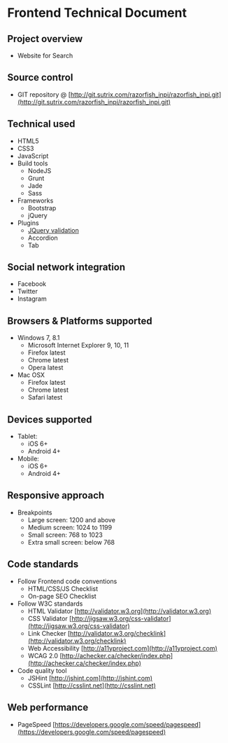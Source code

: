 Frontend Technical Document
===========================

## Project overview
  - Website for Search

## Source control
  - GIT repository @ [http://git.sutrix.com/razorfish_inpi/razorfish_inpi.git](http://git.sutrix.com/razorfish_inpi/razorfish_inpi.git)

## Technical used
  - HTML5
  - CSS3
  - JavaScript
  - Build tools
    + NodeJS
    + Grunt
    + Jade
    + Sass
  - Frameworks
    + Bootstrap
    + jQuery
  - Plugins
    + [JQuery validation](http://jqueryvalidation.org/)
    + Accordion
    + Tab

## Social network integration
  - Facebook
  - Twitter
  - Instagram

## Browsers & Platforms supported
  - Windows 7, 8.1
    + Microsoft Internet Explorer 9, 10, 11
    + Firefox latest
    + Chrome latest
    + Opera latest
  - Mac OSX
    + Firefox latest
    + Chrome latest
    + Safari latest

## Devices supported
  - Tablet:
    + iOS 6+
    + Android 4+
  - Mobile:
    + iOS 6+
    + Android 4+

## Responsive approach
  - Breakpoints
    + Large screen: 1200 and above
    + Medium screen: 1024 to 1199
    + Small screen: 768 to 1023
    + Extra small screen: below 768

## Code standards
  - Follow Frontend code conventions
    + HTML/CSS/JS Checklist
    + On-page SEO Checklist
  - Follow W3C standards
    + HTML Validator [http://validator.w3.org](http://validator.w3.org)
    + CSS Validator [http://jigsaw.w3.org/css-validator](http://jigsaw.w3.org/css-validator)
    + Link Checker [http://validator.w3.org/checklink](http://validator.w3.org/checklink)
    + Web Accessibility [http://a11yproject.com](http://a11yproject.com)
    + WCAG 2.0 [http://achecker.ca/checker/index.php](http://achecker.ca/checker/index.php)
  - Code quality tool
    + JSHint [http://jshint.com](http://jshint.com)
    + CSSLint [http://csslint.net](http://csslint.net)

## Web performance
  - PageSpeed [https://developers.google.com/speed/pagespeed](https://developers.google.com/speed/pagespeed)



